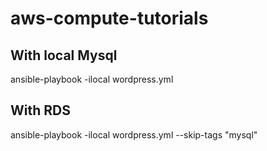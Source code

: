 # aws-compute-tutorials

## With local Mysql

ansible-playbook -ilocal wordpress.yml

## With RDS
ansible-playbook -ilocal wordpress.yml --skip-tags "mysql"
